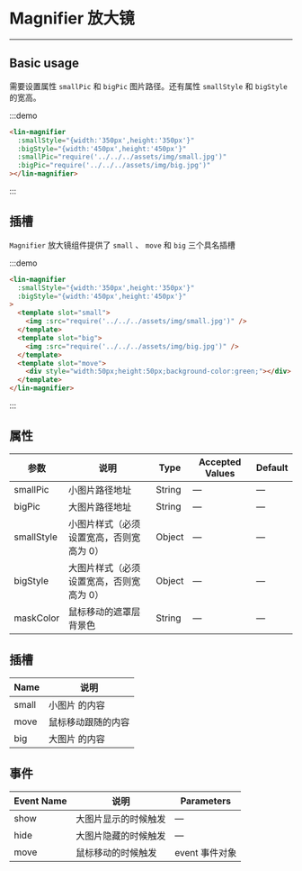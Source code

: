 # Magnifier 放大镜

---

## Basic usage

需要设置属性 `smallPic` 和 `bigPic` 图片路径。还有属性 `smallStyle` 和 `bigStyle` 的宽高。

<div class='demo-block'>
<lin-magnifier
      :smallStyle="{width:'350px',height:'350px'}"
      :bigStyle="{width:'450px',height:'450px'}"
      :smallPic="require('../../../assets/img/small.jpg')"
      :bigPic="require('../../../assets/img/big.jpg')"
    ></lin-magnifier>
</div>

:::demo

```html
<lin-magnifier
  :smallStyle="{width:'350px',height:'350px'}"
  :bigStyle="{width:'450px',height:'450px'}"
  :smallPic="require('../../../assets/img/small.jpg')"
  :bigPic="require('../../../assets/img/big.jpg')"
></lin-magnifier>
```

:::

## 插槽

`Magnifier` 放大镜组件提供了 `small` 、 `move` 和 `big` 三个具名插槽

<div class='demo-block'>
<lin-magnifier
      :smallStyle="{width:'350px',height:'350px'}"
      :bigStyle="{width:'450px',height:'450px'}"
    >
      <template slot="small">
        <img :src="require('../../../assets/img/small.jpg')" />
      </template>
      <template slot="big">
        <img :src="require('../../../assets/img/big.jpg')" />
      </template>
      <template slot="move">
        <div style="width:50px;height:50px;background-color:green;"></div>
      </template>
    </lin-magnifier>
</div>

:::demo

```html
<lin-magnifier
  :smallStyle="{width:'350px',height:'350px'}"
  :bigStyle="{width:'450px',height:'450px'}"
>
  <template slot="small">
    <img :src="require('../../../assets/img/small.jpg')" />
  </template>
  <template slot="big">
    <img :src="require('../../../assets/img/big.jpg')" />
  </template>
  <template slot="move">
    <div style="width:50px;height:50px;background-color:green;"></div>
  </template>
</lin-magnifier>
```

:::

## 属性

| 参数       | 说明                                     | Type   | Accepted Values | Default |
| ---------- | ---------------------------------------- | ------ | ------ | ------ |
| smallPic   | 小图片路径地址                           | String | —      | —      |
| bigPic     | 大图片路径地址                           | String | —      | —      |
| smallStyle | 小图片样式（必须设置宽高，否则宽高为 0） | Object | —      | —      |
| bigStyle   | 大图片样式（必须设置宽高，否则宽高为 0） | Object | —      | —      |
| maskColor  | 鼠标移动的遮罩层背景色                   | String | —      | —      |

## 插槽

| Name | 说明               |
| -------- | ------------------ |
| small    | 小图片 的内容      |
| move     | 鼠标移动跟随的内容 |
| big      | 大图片 的内容      |

## 事件

| Event Name | 说明                 | Parameters       |
| -------- | -------------------- | -------------- |
| show     | 大图片显示的时候触发 | —              |
| hide     | 大图片隐藏的时候触发 | —              |
| move     | 鼠标移动的时候触发   | event 事件对象 |
